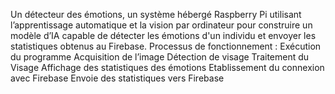 Un détecteur des émotions, un système hébergé Raspberry Pi utilisant l’apprentissage automatique et la vision par ordinateur pour construire un modèle d’IA capable de détecter les émotions d'un individu et envoyer les statistiques obtenus au Firebase.
Processus de fonctionnement : 
	Exécution du programme
	Acquisition de l’image
	Détection de visage
	Traitement du Visage
	Affichage des statistiques des émotions
	Etablissement du connexion avec Firebase
	Envoie des statistiques vers Firebase
